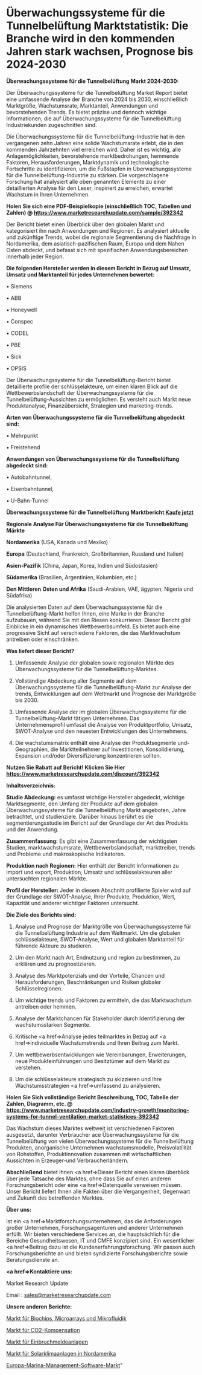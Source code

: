 # Überwachungssysteme für die Tunnelbelüftung Marktstatistik: Die Branche wird in den kommenden Jahren stark wachsen, Prognose bis 2024-2030

<strong>Überwachungssysteme für die Tunnelbelüftung Markt 2024-2030:</strong>

Der Überwachungssysteme für die Tunnelbelüftung Market Report bietet eine umfassende Analyse der Branche von 2024 bis 2030, einschließlich Marktgröße, Wachstumsrate, Marktanteil, Anwendungen und bevorstehenden Trends. Es bietet präzise und dennoch wichtige Informationen, die auf Überwachungssysteme für die Tunnelbelüftung Industriekunden zugeschnitten sind.

Die Überwachungssysteme für die Tunnelbelüftung-Industrie hat in den vergangenen zehn Jahren eine solide Wachstumsrate erlebt, die in den kommenden Jahrzehnten viel erreichen wird. Daher ist es wichtig, alle Anlagemöglichkeiten, bevorstehende marktbedrohungen, hemmende Faktoren, Herausforderungen, Marktdynamik und technologische Fortschritte zu identifizieren, um die Fußstapfen in Überwachungssysteme für die Tunnelbelüftung-Industrie zu stärken. Die vorgeschlagene Forschung hat analysiert alle oben genannten Elemente zu einer detaillierten Analyse für den Leser, inspiriert zu erreichen, erwartet Wachstum in Ihren Unternehmen.

<strong>Holen Sie sich eine PDF-Beispielkopie (einschließlich TOC, Tabellen und Zahlen) @
</strong><strong><a href=https://www.marketresearchupdate.com/sample/392342><strong>https://www.marketresearchupdate.com/sample/392342</u></font></a></strong></strong>

Der Bericht bietet einen Überblick über den globalen Markt und kategorisiert ihn nach Anwendungen und Regionen. Es analysiert aktuelle und zukünftige Trends, wobei die regionale Segmentierung die Nachfrage in Nordamerika, dem asiatisch-pazifischen Raum, Europa und dem Nahen Osten abdeckt, und befasst sich mit spezifischen Anwendungsbereichen innerhalb jeder Region.

<strong>Die folgenden Hersteller werden in diesem Bericht in Bezug auf Umsatz, Umsatz und Marktanteil für jedes Unternehmen bewertet:</strong>

• Siemens

• ABB

• Honeywell

• Conspec

• CODEL

• PBE

• Sick

• OPSIS

Der Überwachungssysteme für die Tunnelbelüftung-Bericht bietet detaillierte profile der schlüsselakteure, um einen klaren Blick auf die Wettbewerbslandschaft der Überwachungssysteme für die Tunnelbelüftung-Aussichten zu ermöglichen. Es versteht auch Markt neue Produktanalyse, Finanzübersicht, Strategien und marketing-trends.

<strong>Arten von Überwachungssysteme für die Tunnelbelüftung abgedeckt sind:</strong>

• Mehrpunkt

• Freistehend

<strong>Anwendungen von Überwachungssysteme für die Tunnelbelüftung abgedeckt sind:</strong>

• Autobahntunnel,

• Eisenbahntunnel,

• U-Bahn-Tunnel

<strong>Überwachungssysteme für die Tunnelbelüftung Marktbericht <a href=https://www.marketresearchupdate.com/buynow/392342>Kaufe jetzt</a></strong>

<strong>Regionale Analyse Für Überwachungssysteme für die Tunnelbelüftung Märkte</strong>

<strong>Nordamerika</strong> (USA, Kanada und Mexiko)

<strong>Europa</strong> (Deutschland, Frankreich, Großbritannien, Russland und Italien)

<strong>Asien-Pazifik</strong> (China, Japan, Korea, Indien und Südostasien)

<strong>Südamerika</strong> (Brasilien, Argentinien, Kolumbien, etc.)

<strong>Den Mittleren</strong> <strong>Osten und Afrika</strong> (Saudi-Arabien, VAE, ägypten, Nigeria und Südafrika)

Die analysierten Daten auf dem Überwachungssysteme für die Tunnelbelüftung-Markt helfen Ihnen, eine Marke in der Branche aufzubauen, während Sie mit den Riesen konkurrieren. Dieser Bericht gibt Einblicke in ein dynamisches Wettbewerbsumfeld. Es bietet auch eine progressive Sicht auf verschiedene Faktoren, die das Marktwachstum antreiben oder einschränken.

<strong>Was liefert dieser Bericht?</strong>

1. Umfassende Analyse der globalen sowie regionalen Märkte des Überwachungssysteme für die Tunnelbelüftung-Marktes.

2. Vollständige Abdeckung aller Segmente auf dem Überwachungssysteme für die Tunnelbelüftung-Markt zur Analyse der trends, Entwicklungen auf dem Weltmarkt und Prognose der Marktgröße bis 2030.

3. Umfassende Analyse der im globalen Überwachungssysteme für die Tunnelbelüftung-Markt tätigen Unternehmen. Das Unternehmensprofil umfasst die Analyse von Produktportfolio, Umsatz, SWOT-Analyse und den neuesten Entwicklungen des Unternehmens.

4. Die wachstumsmatrix enthält eine Analyse der Produktsegmente und-Geographien, die Marktteilnehmer auf Investitionen, Konsolidierung, Expansion und/oder Diversifizierung konzentrieren sollten.

<strong>Nutzen Sie Rabatt auf Bericht! Klicken Sie Hier
</strong><strong><a href=https://www.marketresearchupdate.com/discount/392342>https://www.marketresearchupdate.com/discount/392342</b></u></font></strong></a>

<strong>Inhaltsverzeichnis:</strong>

<strong>Studie Abdeckung:</strong> es umfasst wichtige Hersteller abgedeckt, wichtige Marktsegmente, den Umfang der Produkte auf dem globalen Überwachungssysteme für die Tunnelbelüftung Markt angeboten, Jahre betrachtet, und studienziele. Darüber hinaus berührt es die segmentierungsstudie im Bericht auf der Grundlage der Art des Produkts und der Anwendung.

<strong>Zusammenfassung:</strong> Es gibt eine Zusammenfassung der wichtigsten Studien, marktwachstumsrate, Wettbewerbslandschaft, markttreiber, trends und Probleme und makroskopische Indikatoren.

<strong>Produktion nach Regionen:</strong> Hier enthält der Bericht Informationen zu import und export, Produktion, Umsatz und schlüsselakteuren aller untersuchten regionalen Märkte.

<strong>Profil der Hersteller:</strong> Jeder in diesem Abschnitt profilierte Spieler wird auf der Grundlage der SWOT-Analyse, Ihrer Produkte, Produktion, Wert, Kapazität und anderer wichtiger Faktoren untersucht.

<strong>Die Ziele des Berichts sind:</strong>

1) Analyse und Prognose der Marktgröße von Überwachungssysteme für die Tunnelbelüftung Industrie auf dem Weltmarkt.
Um die globalen schlüsselakteure, SWOT-Analyse, Wert und globalen Marktanteil für führende Akteure zu studieren.

2) Um den Markt nach Art, Endnutzung und region zu bestimmen, zu erklären und zu prognostizieren.

3) Analyse des Marktpotenzials und der Vorteile, Chancen und Herausforderungen, Beschränkungen und Risiken globaler Schlüsselregionen.

4) Um wichtige trends und Faktoren zu ermitteln, die das Marktwachstum antreiben oder hemmen.

5) Analyse der Marktchancen für Stakeholder durch Identifizierung der wachstumsstarken Segmente.

6) Kritische <a href=>Analyse</a> jedes teilmarktes in Bezug auf <a href=>individuelle</a> Wachstumstrends und Ihren Beitrag zum Markt.

7) Um wettbewerbsentwicklungen wie Vereinbarungen, Erweiterungen, neue Produkteinführungen und Besitztümer auf dem Markt zu verstehen.

8) Um die schlüsselakteure strategisch zu skizzieren und Ihre Wachstumsstrategien <a href=>umfassend</a> zu analysieren.

<strong>Holen Sie Sich vollständige Bericht Beschreibung, TOC, Tabelle der Zahlen, Diagramm, etc. @ </strong><strong><a href=https://www.marketresearchupdate.com/industry-growth/monitoring-systems-for-tunnel-ventilation-market-statistices-392342>https://www.marketresearchupdate.com/industry-growth/monitoring-systems-for-tunnel-ventilation-market-statistices-392342</a></font></strong>

Das Wachstum dieses Marktes weltweit ist verschiedenen Faktoren ausgesetzt, darunter Verbraucher ace Überwachungssysteme für die Tunnelbelüftung von vielen Überwachungssysteme für die Tunnelbelüftung Produkten, anorganische Unternehmen wachstumsmodelle, Preisvolatilität von Rohstoffen, Produktinnovation zusammen mit wirtschaftlichen Aussichten in Erzeuger-und Verbraucherländern.

<strong>Abschließend</strong> bietet Ihnen <a href=>Dieser</a> Bericht einen klaren überblick über jede Tatsache des Marktes, ohne dass Sie auf einen anderen Forschungsbericht oder eine <a href=>Datenquelle</a> verweisen müssen. Unser Bericht liefert Ihnen alle Fakten über die Vergangenheit, Gegenwart und Zukunft des betreffenden Marktes.

<strong>Über uns:</strong>

 ist ein <a href=>Marktfors</a>chungsunternehmen, das die Anforderungen großer Unternehmen, Forschungsagenturen und anderer Unternehmen erfüllt. Wir bieten verschiedene Services an, die hauptsächlich für die Bereiche Gesundheitswesen, IT und CMFE konzipiert sind. Ein wesentlicher <a href=>Beitrag</a> dazu ist die Kundenerfahrungsforschung. Wir passen auch Forschungsberichte an und bieten syndizierte Forschungsberichte sowie Beratungsdienste an.

<strong><a href=>Kontaktiere uns:</a></strong>

Market Research Update

Email : sales@marketresearchupdate.com

<strong>Unsere anderen Berichte:</strong>

<a href=https://www.linkedin.com/pulse/biochips-microarrays-microfluidics-market-size>Markt für Biochips, Microarrays und Mikrofluidik</a>

<a href=https://www.linkedin.com/pulse/carbon-offset-market-size-industry-growth-factors>Markt für CO2-Kompensation</a>

<a href=https://www.linkedin.com/pulse/burglar-alarms-market-size-share-outlook-growth-prospects>Markt für Einbruchmeldeanlagen</a>

<a href=https://www.linkedin.com/pulse/north-america-solar-air-conditioner-market-upcoming>Markt für Solarklimaanlagen in Nordamerika</a>

<a href=https://www.linkedin.com/pulse/europe-marina-management-software-market-2023-comprehensive-n3o7f/>Europa-Marina-Management-Software-Markt</a>"
